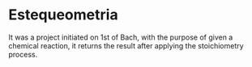 # Estequeometria
It was a project initiated on 1st of Bach, with the purpose of given a chemical reaction, it returns the result after applying the stoichiometry process.
